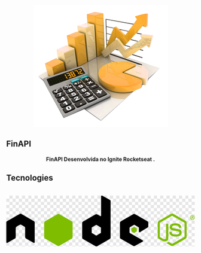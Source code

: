 <div align="center">
  <img src="github/finapi.png" alt="Podcastr logo", style= {heigth: "10rem"}>
</div>

## FinAPI

<h4 align="center">
  FinAPI Desenvolvida no Ignite Rocketseat .
</h4>

## Tecnologies

<div align="center">
  <br />
  <img src="github/node.png" alt="Technologies used">
</div>
